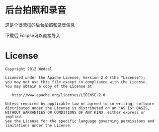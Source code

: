 后台拍照和录音
=================
 
这是个很流氓的后台拍照和录音信息


下载后 Eclipse可以直接导入
 






License
=======

    Copyright 2012 Wedcel

    Licensed under the Apache License, Version 2.0 (the "License");
    you may not use this file except in compliance with the License.
    You may obtain a copy of the License at

       http://www.apache.org/licenses/LICENSE-2.0

    Unless required by applicable law or agreed to in writing, software
    distributed under the License is distributed on an "AS IS" BASIS,
    WITHOUT WARRANTIES OR CONDITIONS OF ANY KIND, either express or implied.
    See the License for the specific language governing permissions and
    limitations under the License.







